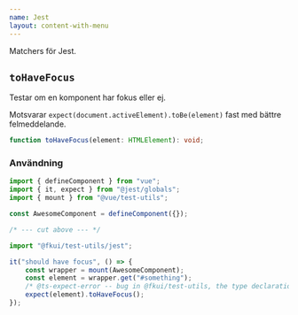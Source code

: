 ```yaml
---
name: Jest
layout: content-with-menu
---
```


Matchers för Jest.

## `toHaveFocus`

Testar om en komponent har fokus eller ej.

Motsvarar `expect(document.activeElement).toBe(element)` fast med bättre felmeddelande.

```ts nocompile nolint
function toHaveFocus(element: HTMLElement): void;
```

### Användning

```ts
import { defineComponent } from "vue";
import { it, expect } from "@jest/globals";
import { mount } from "@vue/test-utils";

const AwesomeComponent = defineComponent({});

/* --- cut above --- */

import "@fkui/test-utils/jest";

it("should have focus", () => {
    const wrapper = mount(AwesomeComponent);
    const element = wrapper.get("#something");
    /* @ts-expect-error -- bug in @fkui/test-utils, the type declaration is not properly exposed */
    expect(element).toHaveFocus();
});
```

